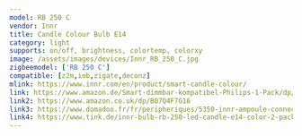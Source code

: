 ```yaml
---
model: RB 250 C
vendor: Innr
title: Candle Colour Bulb E14
category: light
supports: on/off, brightness, colortemp, colorxy
image: /assets/images/devices/Innr_RB_250_C.jpg
zigbeemodel: ['RB 250 C']
compatible: [z2m,iob,zigate,deconz]
mlink: https://www.innr.com/en/product/smart-candle-colour/
link: https://www.amazon.de/Smart-dimmbar-kompatibel-Philips-1-Pack/dp/B07Q3H53VF
link2: https://www.amazon.co.uk/dp/B07Q4F7G16
link3: https://www.domadoo.fr/fr/peripheriques/5350-innr-ampoule-connectee-type-e14-zigbee-30-pack-de-2-ampoules-multicolor-rgbw-blanc-reglable-2200k-a-6500k-8718781552077.html
link4: https://www.tink.de/innr-bulb-rb-250-led-candle-e14-color-2-pack
---
```

